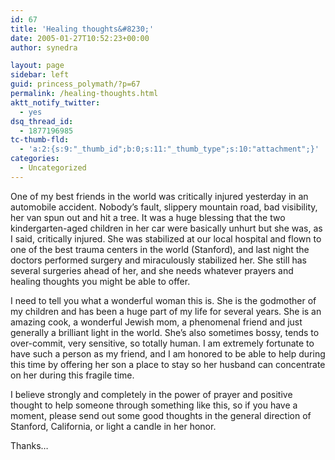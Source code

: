 ```yaml
---
id: 67
title: 'Healing thoughts&#8230;'
date: 2005-01-27T10:52:23+00:00
author: synedra

layout: page
sidebar: left
guid: princess_polymath/?p=67
permalink: /healing-thoughts.html
aktt_notify_twitter:
  - yes
dsq_thread_id:
  - 1877196985
tc-thumb-fld:
  - 'a:2:{s:9:"_thumb_id";b:0;s:11:"_thumb_type";s:10:"attachment";}'
categories:
  - Uncategorized
---
```

One of my best friends in the world was critically injured yesterday in an automobile accident. Nobody&#8217;s fault, slippery mountain road, bad visibility, her van spun out and hit a tree. It was a huge blessing that the two kindergarten-aged children in her car were basically unhurt but she was, as I said, critically injured. She was stabilized at our local hospital and flown to one of the best trauma centers in the world (Stanford), and last night the doctors performed surgery and miraculously stabilized her. She still has several surgeries ahead of her, and she needs whatever prayers and healing thoughts you might be able to offer.
  
I need to tell you what a wonderful woman this is. She is the godmother of my children and has been a huge part of my life for several years. She is an amazing cook, a wonderful Jewish mom, a phenomenal friend and just generally a brilliant light in the world. She&#8217;s also sometimes bossy, tends to over-commit, very sensitive, so totally human. I am extremely fortunate to have such a person as my friend, and I am honored to be able to help during this time by offering her son a place to stay so her husband can concentrate on her during this fragile time.
  
I believe strongly and completely in the power of prayer and positive thought to help someone through something like this, so if you have a moment, please send out some good thoughts in the general direction of Stanford, California, or light a candle in her honor.
  
Thanks&#8230;